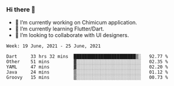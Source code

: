 ### Hi there 👋

<!--
**devcat37/devcat37** is a ✨ _special_ ✨ repository because its `README.md` (this file) appears on your GitHub profile.-->


- 🔭 I’m currently working on Chimicum application.
- 🌱 I’m currently learning Flutter/Dart.
- 👯 I’m looking to collaborate with UI designers.
<!-- - 🤔 I’m looking for help with ... -->

<!--START_SECTION:waka-->
```text
Week: 19 June, 2021 - 25 June, 2021

Dart     33 hrs 32 mins  ███████████████████████▒░   92.77 % 
Other    51 mins         ▓░░░░░░░░░░░░░░░░░░░░░░░░   02.35 % 
YAML     47 mins         ▓░░░░░░░░░░░░░░░░░░░░░░░░   02.20 % 
Java     24 mins         ▒░░░░░░░░░░░░░░░░░░░░░░░░   01.12 % 
Groovy   15 mins         ▒░░░░░░░░░░░░░░░░░░░░░░░░   00.73 % 
```
<!--END_SECTION:waka-->
